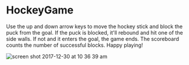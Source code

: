 # HockeyGame
Use the up and down arrow keys to move the hockey stick and block the puck from the goal.
If the puck is blocked, it'll rebound and hit one of the side walls. If not and it enters 
the goal, the game ends. The scoreboard counts the number of successful blocks. Happy playing!

![screen shot 2017-12-30 at 10 36 39 am](https://user-images.githubusercontent.com/32348009/34455449-9522066e-ed4d-11e7-962c-f7ad1655699a.png)
